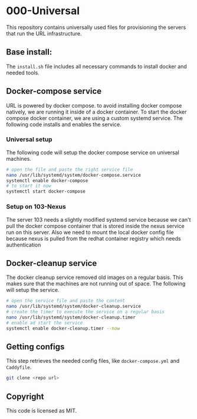 # 000-Universal
This repository contains universally used files for provisioning the servers that run the URL infrastructure.

## Base install:
The `install.sh` file includes all necessary commands to install docker and needed tools.

## Docker-compose service
URL is powered by docker compose. to avoid installing docker compose natively, we are running it inside of a docker container. To start the docker compose docker container, we are using a custom systemd service. The following code installs and enables the service.

### Universal setup
The following code will setup the docker compose service on universal machines.
```bash
# open the file and paste the right service file
nano /usr/lib/systemd/system/docker-compose.service
systemctl enable docker-compose
# to start it now
systemctl start docker-compose
```

### Setup on 103-Nexus
The server 103 needs a slightly modified systemd service because we can't pull the docker compose container that is stored inside the nexus service run on this server. Also we need to mount the local docker config file because nexus is pulled from the redhat container registry which needs authentication

## Docker-cleanup service
The docker cleanup service removed old images on a regular basis. This makes sure that the machines are not running out of space. The following will setup the service.
```bash
# open the service file and paste the content
nano /usr/lib/systemd/system/docker-cleanup.service
# create the timer to execute the service on a regular basis
nano /usr/lib/systemd/system/docker-cleanup.timer
# enable ad start the service
systemctl enable docker-cleanup.timer --now
```

## Getting configs
This step retrieves the needed config files, like `docker-compose.yml` and `Caddyfile`.
```bash
git clone <repo url>
```

## Copyright
This code is licensed as MIT.
